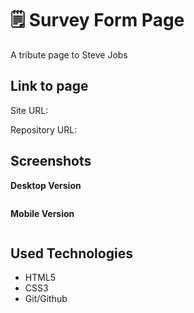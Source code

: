 # 🗒️ Survey Form Page
A tribute page to Steve Jobs

## Link to page
Site URL: 

Repository URL: 

## Screenshots

**Desktop Version**

![]()

**Mobile Version**

![]()

## Used Technologies
- HTML5
- CSS3
- Git/Github
